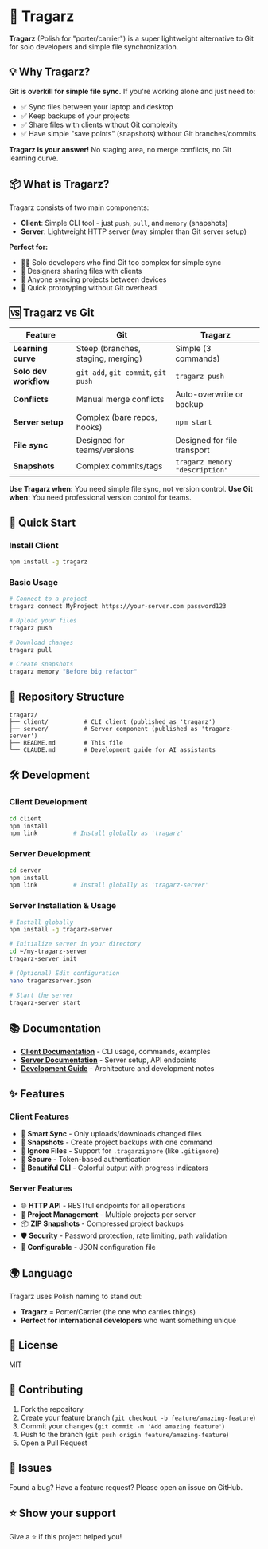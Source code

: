 # 🎒 Tragarz

**Tragarz** (Polish for "porter/carrier") is a super lightweight alternative to Git for solo developers and simple file synchronization.

## 💡 Why Tragarz?

**Git is overkill for simple file sync.** If you're working alone and just need to:
- ✅ Sync files between your laptop and desktop
- ✅ Keep backups of your projects
- ✅ Share files with clients without Git complexity
- ✅ Have simple "save points" (snapshots) without Git branches/commits

**Tragarz is your answer!** No staging area, no merge conflicts, no Git learning curve.

## 📦 What is Tragarz?

Tragarz consists of two main components:
- **Client**: Simple CLI tool - just `push`, `pull`, and `memory` (snapshots)
- **Server**: Lightweight HTTP server (way simpler than Git server setup)

**Perfect for:**
- 👨‍💻 Solo developers who find Git too complex for simple sync
- 🎨 Designers sharing files with clients
- 📱 Anyone syncing projects between devices
- 🚀 Quick prototyping without Git overhead

## 🆚 Tragarz vs Git

| Feature | Git | Tragarz |
|---------|-----|---------|
| **Learning curve** | Steep (branches, staging, merging) | Simple (3 commands) |
| **Solo dev workflow** | `git add`, `git commit`, `git push` | `tragarz push` |
| **Conflicts** | Manual merge conflicts | Auto-overwrite or backup |
| **Server setup** | Complex (bare repos, hooks) | `npm start` |
| **File sync** | Designed for teams/versions | Designed for file transport |
| **Snapshots** | Complex commits/tags | `tragarz memory "description"` |

**Use Tragarz when:** You need simple file sync, not version control.
**Use Git when:** You need professional version control for teams.

## 🚀 Quick Start

### Install Client
```bash
npm install -g tragarz
```

### Basic Usage
```bash
# Connect to a project
tragarz connect MyProject https://your-server.com password123

# Upload your files
tragarz push

# Download changes
tragarz pull

# Create snapshots
tragarz memory "Before big refactor"
```

## 📁 Repository Structure

```
tragarz/
├── client/          # CLI client (published as 'tragarz')
├── server/          # Server component (published as 'tragarz-server')
├── README.md        # This file
└── CLAUDE.md        # Development guide for AI assistants
```

## 🛠️ Development

### Client Development
```bash
cd client
npm install
npm link          # Install globally as 'tragarz'
```

### Server Development
```bash
cd server
npm install
npm link          # Install globally as 'tragarz-server'
```

### Server Installation & Usage
```bash
# Install globally
npm install -g tragarz-server

# Initialize server in your directory
cd ~/my-tragarz-server
tragarz-server init

# (Optional) Edit configuration
nano tragarzserver.json

# Start the server
tragarz-server start
```

## 📚 Documentation

- **[Client Documentation](client/README.md)** - CLI usage, commands, examples
- **[Server Documentation](server/README.md)** - Server setup, API endpoints
- **[Development Guide](CLAUDE.md)** - Architecture and development notes

## ✨ Features

### Client Features
- 🔄 **Smart Sync** - Only uploads/downloads changed files
- 📸 **Snapshots** - Create project backups with one command
- 🚫 **Ignore Files** - Support for `.tragarzignore` (like `.gitignore`)
- 🔐 **Secure** - Token-based authentication
- 🎨 **Beautiful CLI** - Colorful output with progress indicators

### Server Features
- 🌐 **HTTP API** - RESTful endpoints for all operations
- 📁 **Project Management** - Multiple projects per server
- 📦 **ZIP Snapshots** - Compressed project backups
- 🛡️ **Security** - Password protection, rate limiting, path validation
- 🔧 **Configurable** - JSON configuration file

## 🌍 Language

Tragarz uses Polish naming to stand out:
- **Tragarz** = Porter/Carrier (the one who carries things)
- **Perfect for international developers** who want something unique

## 📄 License

MIT

## 🤝 Contributing

1. Fork the repository
2. Create your feature branch (`git checkout -b feature/amazing-feature`)
3. Commit your changes (`git commit -m 'Add amazing feature'`)
4. Push to the branch (`git push origin feature/amazing-feature`)
5. Open a Pull Request

## 🐛 Issues

Found a bug? Have a feature request? Please open an issue on GitHub.

## ⭐ Show your support

Give a ⭐️ if this project helped you!
